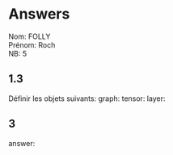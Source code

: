 # Answers

Nom: FOLLY	
Prénom: Roch	
NB: 5

## 1.3 
Définir les objets suivants:
graph:
tensor:
layer:

## 3
answer:
